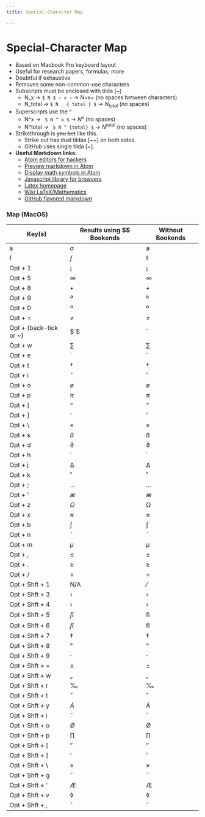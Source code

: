 ```yaml
---
title: Special-Character Map

---
```


# Special-Character Map

- Based on Macbook Pro keyboard layout
- Useful for research papers, formulas, more
- Doubtful if exhaustive
- Removes some non-common-use characters
- Subscripts must be enclosed with tilda (~)
    - N_x -> `$ N $ ~ x ~`  -> $N$~x~ (no spaces between characters)
    - N_total -> `$ N _ { total } $` -> $N_{total}$ (no spaces)
- Superscirpts use the ^
    - N^x -> ` $ N ^ x $` -> $N^x$ (no spaces)
    - N^total -> ` $ N ^ {total} $` -> $N^{total}$ (no spaces)
- Strikethrough is ~~you bet~~ like this. 
    - Strike out has dual tildas [~~]  on both sides. 
    - GitHub uses single tilda [~].
- **Useful Markdown links:**
    - [Atom editors for hackers](http://atom.io/)
    - [Preview markdown in Atom](https://atom.io/packages/markdown-preview-plus)
    - [Display math symbols in Atom](https://atom.io/packages/mathjax-wrapper)
    - [Javascript library for browsers](https://www.mathjax.org/)
    - [Latex homepage](http://www.latex-project.org/)
    - [Wiki LaTeX/Mathematics](https://en.wikibooks.org/wiki/LaTeX/Mathematics)
    - [GitHub flavored markdown](https://help.github.com/articles/github-flavored-markdown/)
### Map (MacOS)

| Key(s)                  | Results using $$ Bookends | Without Bookends | 
| -----------------       | ------------------------- | ---------------- | 
| a                       | $a$                       | a                |                           
| f                       | $f$                       | f                |                           
| Opt + 1                 | $¡$                       | ¡                | 
| Opt + 5                 | $∞$                       | ∞                |       
| Opt + 8                 | $•$                       | •                |
| Opt + 9                 | $ª$                       | ª                |
| Opt + 0                 | $º$                       | º                |
| Opt + =                 | $≠$                       | ≠                |
| Opt + (back-tick or ~)  | $`$                       | `                |
| Opt + w                 | $∑$                       | ∑                |
| Opt + e                 | $´$                       | ´                |
| Opt + t                 | $†$                       | †                |
| Opt + i                 | $ˆ$                       | ˆ                |
| Opt + o                 | $ø$                       | ø                |
| Opt + p                 | $π$                       | π                |
| Opt + [                 | $“$                       | “                |
| Opt + ]                 | $‘$                       | ‘                |
| Opt + \                 | $«$                       | «                |
| Opt + s                 | $ß$                       | ß                |
| Opt + d                 | $∂$                       | ∂                |    
| Opt + h                 | $˙$                       | ˙                |
| Opt + j                 | $∆$                       | ∆                |
| Opt + k                 | $˚$                       | ˚                |
| Opt + ;                 | $…$                       | …                |
| Opt + '                 | $æ$                       | æ                |
| Opt + z                 | $Ω$                       | Ω                |
| Opt + x                 | $≈$                       | ≈                |
| Opt + b                 | $∫$                       | ∫                |
| Opt + n                 | $˜$                       | ˜                |
| Opt + m                 | $µ$                       | µ                |
| Opt + ,                 | $≤$                       | ≤                |
| Opt + .                 | $≥$                       | ≥                |
| Opt + /                 | $÷$                       | ÷                |
| Opt + Shft + 1          | N/A                       | ⁄                 |
| Opt + Shft + 3          | $‹$                       | ‹                |
| Opt + Shft + 4          | $›$                       | ›                |
| Opt + Shft + 5          | $ﬁ$                       | ﬁ                |
| Opt + Shft + 6          | $ﬂ$                       | ﬂ                |
| Opt + Shft + 7          | $‡$                       | ‡                |
| Opt + Shft + 8          | $°$                       | °                |
| Opt + Shft + 9          | $·$                       | ·                |
| Opt + Shft + =          | $±$                       | ±                |
| Opt + Shft + w          | $„$                       | „                |
| Opt + Shft + r          | $‰$                       | ‰                |
| Opt + Shft + t          | $ˇ$                       | ˇ                |
| Opt + Shft + y          | $Á$                       | Á                |
| Opt + Shft + i          | $ˆ$                       | ˆ                |
| Opt + Shft + o          | $Ø$                       | Ø                |
| Opt + Shft + p          | $∏$                       | ∏                |
| Opt + Shft + [          | $”$                       | ”                |
| Opt + Shft + ]          | $’$                       | ’                |
| Opt + Shft + \          | $»$                       | »                |
| Opt + Shft + g          | $˝$                       | ˝                |
| Opt + Shft + '          | $Æ$                       | Æ                |
| Opt + Shft + v          | $◊$                       | ◊                |
| Opt + Shft + ,          | $¯$                       | ¯                |

